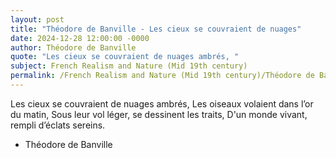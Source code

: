 ```yaml
---
layout: post
title: "Théodore de Banville - Les cieux se couvraient de nuages"
date: 2024-12-28 12:00:00 -0000
author: Théodore de Banville
quote: "Les cieux se couvraient de nuages ambrés, "
subject: French Realism and Nature (Mid 19th century)
permalink: /French Realism and Nature (Mid 19th century)/Théodore de Banville/Théodore de Banville - Les cieux se couvraient de nuages
---
```


Les cieux se couvraient de nuages ambrés, 
Les oiseaux volaient dans l’or du matin, 
Sous leur vol léger, se dessinent les traits, 
D'un monde vivant, rempli d’éclats sereins.

- Théodore de Banville
